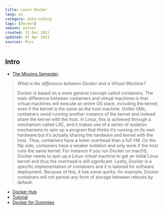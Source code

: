 ```yaml
---
title: Learn Docker
lang: en 
category: data-coding
tags: [docker]
season: winter
created: 13 Dec 2021
updated: 07 Apr 2023
sources: Misc
---
```


## Intro
- [The Missing Semester](https://missing.csail.mit.edu/2020/qa/):
> *What is the difference between Docker and a Virtual Machine?*
> 
> Docker is based on a more general concept called containers. The main difference between containers and virtual machines is that virtual machines will execute an entire OS stack, including the kernel, even if the kernel is the same as the host machine. Unlike VMs, containers avoid running another instance of the kernel and instead share the kernel with the host. In Linux, this is achieved through a mechanism called LXC, and it makes use of a series of isolation mechanisms to spin up a program that thinks it’s running on its own hardware but it’s actually sharing the hardware and kernel with the host. Thus, containers have a lower overhead than a full VM. On the flip side, containers have a weaker isolation and only work if the host runs the same kernel. For instance if you run Docker on macOS, Docker needs to spin up a Linux virtual machine to get an initial Linux kernel and thus the overhead is still significant. Lastly, Docker is a specific implementation of containers and it is tailored for software deployment. Because of this, it has some quirks: for example, Docker containers will not persist any form of storage between reboots by default.

- [Docker Hub](https://hub.docker.com/)
- [Tutorial](https://docs.docker.com/get-started/)
- [Docker for Dummies](https://dev.to/stevenmcgown/docker-for-dummies-2bff)